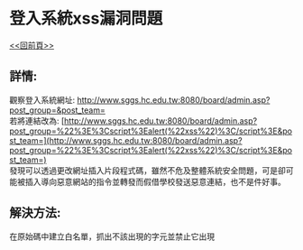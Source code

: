 # 登入系統xss漏洞問題  
[<<回前頁>>](https://github.com/William957-web/SGGScyber)

## 詳情:  
觀察登入系統網址: http://www.sggs.hc.edu.tw:8080/board/admin.asp?post_group=&post_team=  
若將連結改為: [http://www.sggs.hc.edu.tw:8080/board/admin.asp?post_group=%22%3E%3Cscript%3Ealert(%22xss%22)%3C/script%3E&post_team=](http://www.sggs.hc.edu.tw:8080/board/admin.asp?post_group=%22%3E%3Cscript%3Ealert(%22xss%22)%3C/script%3E&post_team=)  
發現可以透過更改網址插入片段程式碼，雖然不危及整體系統安全問題，可是卻可能被插入導向惡意網站的指令並轉發而假借學校發送惡意連結，也不是件好事。  
## 解決方法:
在原始碼中建立白名單，抓出不該出現的字元並禁止它出現
